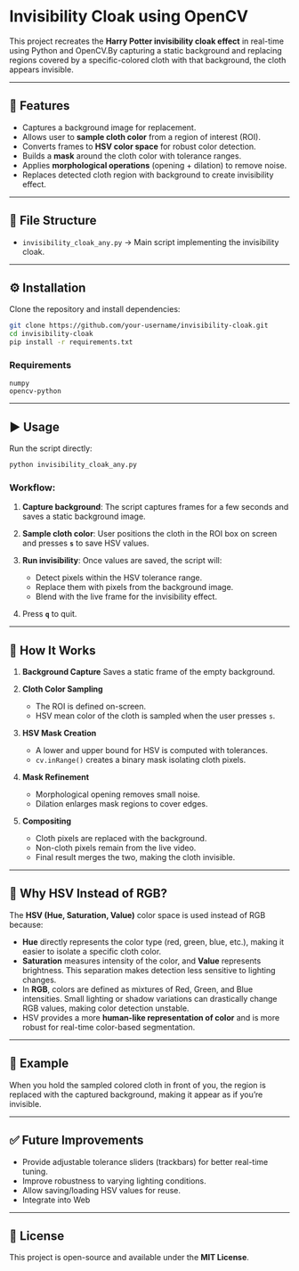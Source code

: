 # Invisibility Cloak using OpenCV

This project recreates the **Harry Potter invisibility cloak effect** in real-time using Python and OpenCV.By capturing a static background and replacing regions covered by a specific-colored cloth with that background, the cloth appears invisible.

---

## 📌 Features

* Captures a background image for replacement.
* Allows user to **sample cloth color** from a region of interest (ROI).
* Converts frames to **HSV color space** for robust color detection.
* Builds a **mask** around the cloth color with tolerance ranges.
* Applies **morphological operations** (opening + dilation) to remove noise.
* Replaces detected cloth region with background to create invisibility effect.

---

## 📂 File Structure

* `invisibility_cloak_any.py` → Main script implementing the invisibility cloak.

---

## ⚙️ Installation

Clone the repository and install dependencies:

```bash
git clone https://github.com/your-username/invisibility-cloak.git
cd invisibility-cloak
pip install -r requirements.txt
```

### Requirements

```
numpy
opencv-python
```

---

## ▶️ Usage

Run the script directly:

```bash
python invisibility_cloak_any.py
```

### Workflow:

1. **Capture background**: The script captures frames for a few seconds and saves a static background image.
2. **Sample cloth color**: User positions the cloth in the ROI box on screen and presses **`s`** to save HSV values.
3. **Run invisibility**: Once values are saved, the script will:

   * Detect pixels within the HSV tolerance range.
   * Replace them with pixels from the background image.
   * Blend with the live frame for the invisibility effect.
4. Press **`q`** to quit.

---

## 📖 How It Works

1. **Background Capture**
   Saves a static frame of the empty background.

2. **Cloth Color Sampling**

   * The ROI is defined on-screen.
   * HSV mean color of the cloth is sampled when the user presses `s`.

3. **HSV Mask Creation**

   * A lower and upper bound for HSV is computed with tolerances.
   * `cv.inRange()` creates a binary mask isolating cloth pixels.

4. **Mask Refinement**

   * Morphological opening removes small noise.
   * Dilation enlarges mask regions to cover edges.

5. **Compositing**

   * Cloth pixels are replaced with the background.
   * Non-cloth pixels remain from the live video.
   * Final result merges the two, making the cloth invisible.

---

## 🎨 Why HSV Instead of RGB?

The **HSV (Hue, Saturation, Value)** color space is used instead of RGB because:

* **Hue** directly represents the color type (red, green, blue, etc.), making it easier to isolate a specific cloth color.
* **Saturation** measures intensity of the color, and **Value** represents brightness. This separation makes detection less sensitive to lighting changes.
* In **RGB**, colors are defined as mixtures of Red, Green, and Blue intensities. Small lighting or shadow variations can drastically change RGB values, making color detection unstable.
* HSV provides a more **human-like representation of color** and is more robust for real-time color-based segmentation.

---

## 🧩 Example

When you hold the sampled colored cloth in front of you, the region is replaced with the captured background, making it appear as if you’re invisible.

---

## ✅ Future Improvements

* Provide adjustable tolerance sliders (trackbars) for better real-time tuning.
* Improve robustness to varying lighting conditions.
* Allow saving/loading HSV values for reuse.
* Integrate into Web

---

## 📝 License
This project is open-source and available under the **MIT License**.
